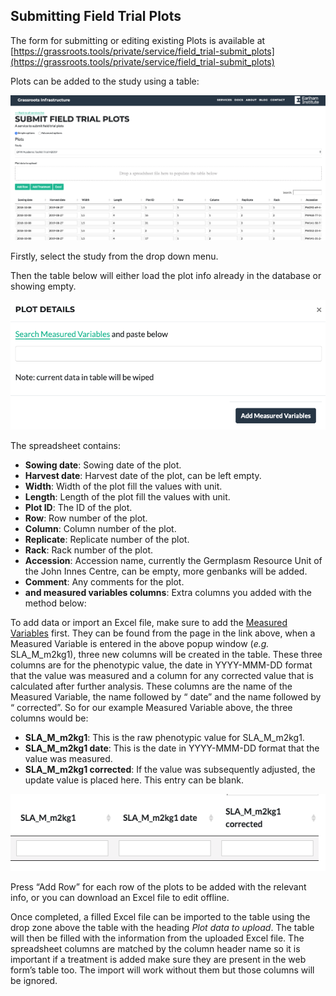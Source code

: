 ## Submitting Field Trial Plots

The form for submitting or editing existing Plots is available at  [https://grassroots.tools/private/service/field_trial-submit_plots](https://grassroots.tools/private/service/field_trial-submit_plots)

Plots can be added to the study using a table:

![The form for submitting field trial plots](images/Image_2.png)

Firstly, select the study from the drop down menu.

Then the table below will either load the plot info already in the database or showing empty.

![Add Measured Variables dialogue](images/Image_3.png)

The spreadsheet contains:

 * **Sowing date**: Sowing date of the plot.
 * **Harvest date**: Harvest date of the plot, can be left empty.
 * **Width**: Width of the plot fill the values with unit.
 * **Length**: Length of the plot fill the values with unit.
 * **Plot ID**: The ID of the plot.
 * **Row**: Row number of the plot.
 * **Column**: Column number of the plot.
 * **Replicate**: Replicate number of the plot.
 * **Rack**: Rack number of the plot.
 * **Accession**: Accession name, currently the Germplasm Resource Unit of the John Innes Centre, can be empty, more genbanks will be added. 
 * **Comment**: Any comments for the plot.
 * **and measured variables columns**: Extra columns you added with the method below:

To add data or import an Excel file, make sure to add the [Measured Variables](https://grassroots.tools/public/service/field_trial-search_measured_variables)
 first. They can be found
            from the page in the link above, when a Measured Variable is entered in the above popup window (*e.g.*
            SLA_M_m2kg1), three new columns will be created in the table. These three columns are for the phenotypic
            value, the date in YYYY-MMM-DD format that the value was measured and a column for any corrected value that
            is calculated after further analysis. These columns are the name of the Measured Variable, the name followed
            by “ date” and the name followed by “ corrected”. So for our example Measured Variable above, the three
            columns would be: 

- **SLA_M_m2kg1**: This is the raw phenotypic value for SLA_M_m2kg1.
- **SLA_M_m2kg1 date**: This is the date in YYYY-MMM-DD format that the value was measured.
- **SLA_M_m2kg1 corrected**: If the value was subsequently adjusted, the update value is
                placed here. This entry can be blank.
    
![New columns](images/Image_4.png)

Press “Add Row” for each row of the plots to be added with the relevant info, or you can download an Excel file to edit offline.
            

Once completed, a filled Excel file can be imported to the table using the drop zone above the table with the
            heading <i>Plot data to upload</i>. The table will then be filled with the information from the uploaded
            Excel file. The spreadsheet columns are matched by the column header name so it is important if a treatment
            is added make sure they are present in the web form’s table too. The import will work without them but those
            columns will be ignored.